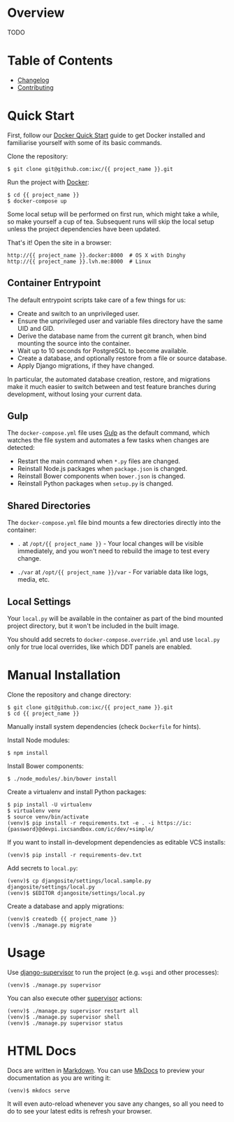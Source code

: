 # Overview

TODO

# Table of Contents

  * [Changelog][changelog]
  * [Contributing][contributing]

# Quick Start

First, follow our [Docker Quick Start][docker-quick-start] guide to get Docker
installed and familiarise yourself with some of its basic commands.

Clone the repository:

    $ git clone git@github.com:ixc/{{ project_name }}.git

Run the project with [Docker][docker]:

    $ cd {{ project_name }}
    $ docker-compose up

Some local setup will be performed on first run, which might take a while, so
make yourself a cup of tea. Subsequent runs will skip the local setup unless
the project dependencies have been updated.

That's it! Open the site in a browser:

    http://{{ project_name }}.docker:8000  # OS X with Dinghy
    http://{{ project_name }}.lvh.me:8000  # Linux

## Container Entrypoint

The default entrypoint scripts take care of a few things for us:

  * Create and switch to an unprivileged user.
  * Ensure the unprivileged user and variable files directory have the same UID
    and GID.
  * Derive the database name from the current git branch, when bind mounting
    the source into the container.
  * Wait up to 10 seconds for PostgreSQL to become available.
  * Create a database, and optionally restore from a file or source database.
  * Apply Django migrations, if they have changed.

In particular, the automated database creation, restore, and migrations make it
much easier to switch between and test feature branches during development,
without losing your current data.

## Gulp

The `docker-compose.yml` file uses [Gulp][gulp] as the default command, which
watches the file system and automates a few tasks when changes are detected:

  * Restart the main command when `*.py` files are changed.
  * Reinstall Node.js packages when `package.json` is changed.
  * Reinstall Bower components when `bower.json` is changed.
  * Reinstall Python packages when `setup.py` is changed.

## Shared Directories

The `docker-compose.yml` file bind mounts a few directories directly into the
container:

  * `.` at `/opt/{{ project_name }}` - Your local changes will be visible
    immediately, and you won't need to rebuild the image to test every change.

  * `./var` at `/opt/{{ project_name }}/var` - For variable data like logs,
    media, etc.

## Local Settings

Your `local.py` will be available in the container as part of the bind mounted
project directory, but it won't be included in the built image.

You should add secrets to `docker-compose.override.yml` and use `local.py` only
for true local overrides, like which DDT panels are enabled.

# Manual Installation

Clone the repository and change directory:

    $ git clone git@github.com:ixc/{{ project_name }}.git
    $ cd {{ project_name }}

Manually install system dependencies (check `Dockerfile` for hints).

Install Node modules:

    $ npm install

Install Bower components:

    $ ./node_modules/.bin/bower install

Create a virtualenv and install Python packages:

    $ pip install -U virtualenv
    $ virtualenv venv
    $ source venv/bin/activate
    (venv)$ pip install -r requirements.txt -e . -i https://ic:{password}@devpi.ixcsandbox.com/ic/dev/+simple/

If you want to install in-development dependencies as editable VCS installs:

    (venv)$ pip install -r requirements-dev.txt

Add secrets to `local.py`:

    (venv)$ cp djangosite/settings/local.sample.py djangosite/settings/local.py
    (venv)$ $EDITOR djangosite/settings/local.py

Create a database and apply migrations:

    (venv)$ createdb {{ project_name }}
    (venv)$ ./manage.py migrate

# Usage

Use [django-supervisor][django-supervisor] to run the project (e.g. `wsgi` and
other processes):

    (venv)$ ./manage.py supervisor

You can also execute other [supervisor][supervisor] actions:

    (venv)$ ./manage.py supervisor restart all
    (venv)$ ./manage.py supervisor shell
    (venv)$ ./manage.py supervisor status

# HTML Docs

Docs are written in [Markdown][markdown]. You can use [MkDocs][mkdocs] to preview your
documentation as you are writing it:

    (venv)$ mkdocs serve

It will even auto-reload whenever you save any changes, so all you need to do
to see your latest edits is refresh your browser.

[changelog]: changelog.md
[contributing]: contributing.md
[django-supervisor]: https://github.com/rfk/django-supervisor
[docker]: https://www.docker.com/
[docker-quick-start]: https://github.com/ixc/django-icekit/blob/feature/demo/docs/docker-quick-start.md
[gulp]: https://github.com/gulpjs/gulp
[markdown]: http://daringfireball.net/projects/markdown/
[mkdocs]: http://mkdocs.org
[supervisor]: http://supervisord.org/
